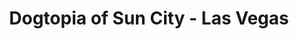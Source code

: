 ---
title: "Dogtopia of Sun City - Las Vegas"
url: /las-vegas/dogtopia-of-sun-city-las-vegas/
shop: pet grooming
---